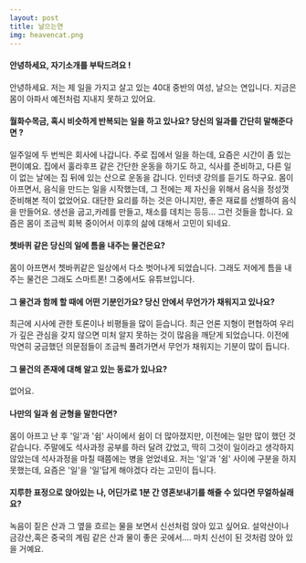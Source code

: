 ```yaml
---
layout: post
title: 날으는연
img: heavencat.png 
---
```



#### 안녕하세요, 자기소개를 부탁드려요 !

안녕하세요. 저는 제 일을 가지고 살고 있는 40대 중반의 여성, 날으는 연입니다. 지금은 몸이 아파서 예전처럼 지내지 못하고 있어요.

#### 월화수목금, 혹시 비슷하게 반복되는 일을 하고 있나요? 당신의 일과를 간단히 말해준다면 ?

 일주일에 두 번씩은 회사에 나갑니다. 주로 집에서 일을 하는데, 요즘은 시간이 좀 있는 편이예요. 
 집에서 훌라후프 같은 간단한 운동을 하기도 하고, 식사를 준비하고, 다른 일이 없는 날에는 집 뒤에 있는 산으로 운동을 갑니다.
 인터넷 강의를 듣기도 하구요. 
 몸이 아프면서, 음식을 만드는 일을 시작했는데, 그 전에는 제 자신을 위해서 음식을 정성껏 준비해본 적이 없었어요. 
 대단한 요리를 하는 것은 아니지만, 좋은 재료를 선별하여 음식을 만들어요. 생선을 굽고,카레를 만들고, 채소를 데치는 등등... 그런 것들을 합니다. 
 요즘은 몸이 조금씩 회복 중이어서 이후의 삶에 대해서 고민이 되네요. 

#### 쳇바퀴 같은 당신의 일에 틈을 내주는 물건은요?

 몸이 아프면서 쳇바퀴같은 일상에서 다소 벗어나게 되었습니다. 그래도 저에게 틈을 내 주는 물건은 그래도 스마트폰! 그중에서도 유튜브입니다.

#### 그 물건과 함께 할 때에 어떤 기분인가요? 당신 안에서 무언가가 채워지고 있나요?

최근에 시사에 관한 토론이나 비평들을 많이 듣습니다. 최근 언론 지형이 편협하여 우리가 깊은 관심을
갖지 않으면 미처 알지 못하는 것이 많음을 깨닫게 되었습니다. 이전에 막연히 궁금했던 의문점들이 조금씩 풀려가면서 무언가 채워지는 기분이 많이 듭니다. 

#### 그 물건의 존재에 대해 알고 있는 동료가 있나요?

없어요.

#### 나만의 일과 쉼 균형을 말한다면?

몸이 아프고 난 후 '일'과 '쉼' 사이에서 쉼이 더 많아졌지만, 이전에는 일만 많이 했던 것 같습니다.
주말에도 석사과정 공부를 하러 달려 갔었고, 딱히 그것이 일이라고 생각하지 않았는데 석사과정을 마칠 때쯤에는 병을 얻었네요. 저는 '일'과 '쉼' 사이에 구분을 하지 못했는데, 요즘은 '일'을 '일'답게 해야겠다 라는 고민이 듭니다.  
 
#### 지루한 표정으로 앉아있는 나, 어딘가로 1분 간 영혼보내기를 해줄 수 있다면 무얼하실래요?

 녹음이 짙은 산과 그 옆을 흐르는 물을 보면서 신선처럼 앉아 있고 싶어요. 
 설악산이나 금강산,혹은 중국의 계림 같은 산과 물이 좋은 곳에서.... 마치 신선이 된 것처럼 앉아 있을 거예요. 
